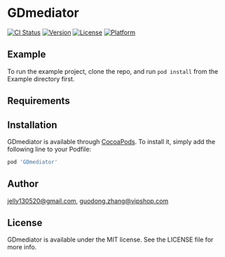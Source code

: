 # GDmediator

[![CI Status](https://img.shields.io/travis/jelly130520@gmail.com/GDmediator.svg?style=flat)](https://travis-ci.org/jelly130520@gmail.com/GDmediator)
[![Version](https://img.shields.io/cocoapods/v/GDmediator.svg?style=flat)](https://cocoapods.org/pods/GDmediator)
[![License](https://img.shields.io/cocoapods/l/GDmediator.svg?style=flat)](https://cocoapods.org/pods/GDmediator)
[![Platform](https://img.shields.io/cocoapods/p/GDmediator.svg?style=flat)](https://cocoapods.org/pods/GDmediator)

## Example

To run the example project, clone the repo, and run `pod install` from the Example directory first.

## Requirements

## Installation

GDmediator is available through [CocoaPods](https://cocoapods.org). To install
it, simply add the following line to your Podfile:

```ruby
pod 'GDmediator'
```

## Author

jelly130520@gmail.com, guodong.zhang@vipshop.com

## License

GDmediator is available under the MIT license. See the LICENSE file for more info.
